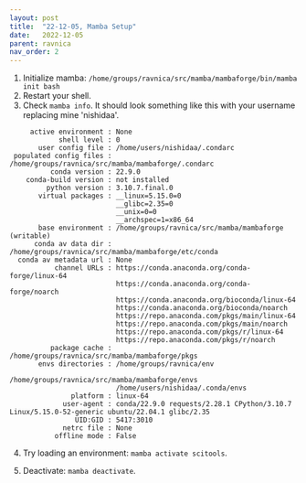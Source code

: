 ```yaml
---
layout: post
title:  "22-12-05, Mamba Setup"
date:   2022-12-05
parent: ravnica
nav_order: 2
---
```


1. Initialize mamba: `/home/groups/ravnica/src/mamba/mambaforge/bin/mamba init bash`
2. Restart your shell.
3. Check `mamba info`. It should look something like this with your username replacing mine 'nishidaa'.
```
     active environment : None
            shell level : 0
       user config file : /home/users/nishidaa/.condarc
 populated config files : /home/groups/ravnica/src/mamba/mambaforge/.condarc
          conda version : 22.9.0
    conda-build version : not installed
         python version : 3.10.7.final.0
       virtual packages : __linux=5.15.0=0
                          __glibc=2.35=0
                          __unix=0=0
                          __archspec=1=x86_64
       base environment : /home/groups/ravnica/src/mamba/mambaforge  (writable)
      conda av data dir : /home/groups/ravnica/src/mamba/mambaforge/etc/conda
  conda av metadata url : None
           channel URLs : https://conda.anaconda.org/conda-forge/linux-64
                          https://conda.anaconda.org/conda-forge/noarch
                          https://conda.anaconda.org/bioconda/linux-64
                          https://conda.anaconda.org/bioconda/noarch
                          https://repo.anaconda.com/pkgs/main/linux-64
                          https://repo.anaconda.com/pkgs/main/noarch
                          https://repo.anaconda.com/pkgs/r/linux-64
                          https://repo.anaconda.com/pkgs/r/noarch
          package cache : /home/groups/ravnica/src/mamba/mambaforge/pkgs
       envs directories : /home/groups/ravnica/env
                          /home/groups/ravnica/src/mamba/mambaforge/envs
                          /home/users/nishidaa/.conda/envs
               platform : linux-64
             user-agent : conda/22.9.0 requests/2.28.1 CPython/3.10.7 Linux/5.15.0-52-generic ubuntu/22.04.1 glibc/2.35
                UID:GID : 5417:3010
             netrc file : None
           offline mode : False
```
4. Try loading an environment: `mamba activate scitools`.

5. Deactivate: `mamba deactivate`.
